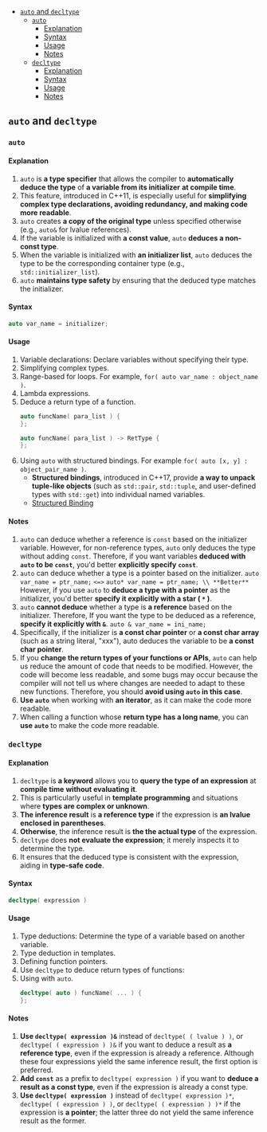 <!-- vim-markdown-toc GFM -->

- [`auto` and `decltype`](#auto-and-decltype)
  - [`auto`](#auto)
    - [Explanation](#explanation)
    - [Syntax](#syntax)
    - [Usage](#usage)
    - [Notes](#notes)
  - [`decltype`](#decltype)
    - [Explanation](#explanation-1)
    - [Syntax](#syntax-1)
    - [Usage](#usage-1)
    - [Notes](#notes-1)

<!-- vim-markdown-toc -->

## `auto` and `decltype`

### `auto`

#### Explanation

1. `auto` is **a type specifier** that allows the compiler to **automatically deduce the type** of
   **a variable from its initializer** **at compile time**.
2. This feature, introduced in C++11, is especially useful for **simplifying complex type
   declarations, avoiding redundancy, and making code more readable**.
3. `auto` creates **a copy of the original type** unless specified otherwise (e.g., `auto&` for
   lvalue references).
4. If the variable is initialized with **a const value**, `auto` **deduces a non-const type**.
5. When the variable is initialized with **an initializer list**, `auto` deduces the type to be the
   corresponding container type (e.g., `std::initializer_list`).
6. `auto` **maintains type safety** by ensuring that the deduced type matches the initializer.

#### Syntax

```CPP
auto var_name = initializer;
```

#### Usage

1. Variable declarations: Declare variables without specifying their type.
2. Simplifying complex types.
3. Range-based for loops. For example, `for( auto var_name : object_name )`.
4. Lambda expressions.
5. Deduce a return type of a function.
   ```CPP
   auto funcName( para_list ) {
   };
   ```
   ```CPP
   auto funcName( para_list ) -> RetType {
   };
   ```
6. Using `auto` with structured bindings. For example `for( auto [x, y] : object_pair_name )`.
   - **Structured bindings**, introduced in C++17, provide **a way to unpack tuple-like objects**
     (such as `std::pair`, `std::tuple`, and user-defined types with `std::get`) into individual
     named variables.
   - [Structured Binding](./Binding.md#structured-binding)

#### Notes

1. `auto` can deduce whether a reference is `const` based on the initializer variable. However, for
   non-reference types, `auto` only deduces the type without adding `const`. Therefore, if you want
   variables **deduced with `auto` to be `const`**, you'd better **explicitly specify `const`**.
2. `auto` can deduce whether a type is a pointer based on the initializer.
   `auto var_name = ptr_name;` `<=>` `auto* var_name = ptr_name; \\ **Better**` However, if you use
   `auto` to **deduce a type with a pointer** as the initializer, you'd better **specify it
   explicitly with a star ( `*` )**.
3. `auto` **cannot deduce** whether a type is **a reference** based on the initializer. Therefore,
   If you want the type to be deduced as a reference, **specify it explicitly with `&`**.
   `auto & var_name = ini_name;`
4. Specifically, if the initializer is **a const char pointer** or **a const char array** (such as a
   string literal, "xxx"), auto deduces the variable to be **a const char pointer**.
5. If you **change the return types of your functions or APIs**, `auto` can help us reduce the
   amount of code that needs to be modified. However, the code will become less readable, and some
   bugs may occur because the compiler will not tell us where changes are needed to adapt to these
   new functions. Therefore, you should **avoid using `auto` in this case**.
6. **Use `auto`** when working with **an iterator**, as it can make the code more readable.
7. When calling a function whose **return type has a long name**, you can **use `auto`** to make the
   code more readable.

### `decltype`

#### Explanation

1. `decltype` is **a keyword** allows you to **query the type of an expression** at **compile time**
   **without evaluating it**.
2. This is particularly useful in **template programming** and situations where **types are complex
   or unknown**.
3. **The inference result** is **a reference type** if the expression is **an lvalue enclosed in
   parentheses**.
4. **Otherwise**, the inference result is **the the actual type** of the expression.
5. `decltype` does **not evaluate the expression**; it merely inspects it to determine the type.
6. It ensures that the deduced type is consistent with the expression, aiding in **type-safe code**.

#### Syntax

```CPP
decltype( expression )
```

#### Usage

1. Type deductions: Determine the type of a variable based on another variable.
2. Type deduction in templates.
3. Defining function pointers.
4. Use `decltype` to deduce return types of functions:
5. Using with `auto`.
   ```CPP
   decltype( auto ) funcName( ... ) {
   };
   ```

#### Notes

1. **Use `decltype( expression )&`** instead of `decltype( ( lvalue ) )`, or
   `decltype( ( expression ) )&` if you want to deduce a result as **a reference type**, even if the
   expression is already a reference. Although these four expressions yield the same inference
   result, the first option is preferred.
2. **Add `const`** as a prefix to `decltype( expression )` if you want to **deduce a result as a
   const type**, even if the expression is already a const type.
3. **Use `decltype( expression )`** instead of `decltype( expression )*`,
   `decltype( ( expression ) )`, or `decltype( ( expression ) )*` if the expression is **a
   pointer**; the latter three do not yield the same inference result as the former.

